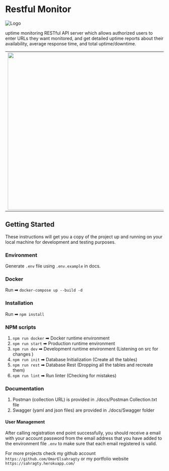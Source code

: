 # Restful Monitor

![Logo](https://i.ibb.co/ykhz8Q7/logo.png)

uptime monitoring RESTful API server which allows authorized users to enter URLs they want monitored, and get detailed uptime reports about their availability, average response time, and total uptime/downtime.

<table border="0">
  <tr>
    <td>
      <img
        src="https://i.ibb.co/PW6XGtm/registration.png"
        height="500px"
        width="500px"
      />
    </td>
    <td>
      <img
        src="https://i.ibb.co/FhBzTD7/status.png"
        height="500px"
        width="500px"
      />
    </td>
  </tr>
</table>

## Getting Started

These instructions will get you a copy of the project up and running on your local machine for development and testing purposes.

### Environment

Generate `.env` file using `.env.example` in docs.

### Docker

Run ➡ `docker-compose up --build -d`

### Installation

Run ➡ `npm install`

### NPM scripts

1. `npm run docker` ➡ Docker runtime environment
2. `npm run start` ➡ Production runtime environment
3. `npm run dev` ➡ Development runtime environment (Listening on src for changes )
4. `npm run init` ➡ Database Initialization (Create all the tables)
5. `npm run rest` ➡ Database Rest (Dropping all the tables and recreate them)
6. `npm run lint` ➡ Run linter (Checking for mistakes)

### Documentation

1. Postman (collection URL) is provided in ./docs/Postman Collection.txt file
2. Swagger (yaml and json files) are provided in ./docs/Swagger folder

#### User Management

After calling registration end point successfully, you should receive a email with your account password from the email address that you have added to the environment file `.env` to make sure that each email registered is valid.

For more projects check my github account `https://github.com/OmarElsahragty` or my portfolio website `https://sahragty.herokuapp.com/`
